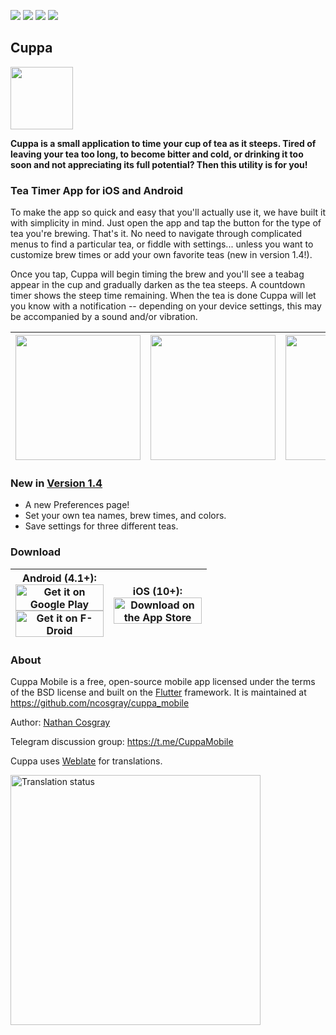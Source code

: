 <img src="https://img.shields.io/github/v/release/ncosgray/cuppa_mobile"/> <img src="https://img.shields.io/github/license/ncosgray/cuppa_mobile"/> <img src="https://img.shields.io/github/issues/ncosgray/cuppa_mobile"/> <img src="https://img.shields.io/weblate/cuppa?server=https%3A%2F%2Fhosted.weblate.org"/>

## Cuppa

<img src="https://github.com/ncosgray/cuppa_mobile/blob/master/fastlane/metadata/android/en-US/images/icon.png" width="100"/>

**Cuppa is a small application to time your cup of tea as it steeps. Tired of leaving your tea too long, to become bitter and cold, or drinking it too soon and not appreciating its full potential? Then this utility is for you!**

### Tea Timer App for iOS and Android

To make the app so quick and easy that you'll actually use it, we have built it with simplicity in mind. Just open the app and tap the button for the type of tea you're brewing. That's it. No need to navigate through complicated menus to find a particular tea, or fiddle with settings... unless you want to customize brew times or add your own favorite teas (new in version 1.4!).

Once you tap, Cuppa will begin timing the brew and you'll see a teabag appear in the cup and gradually darken as the tea steeps. A countdown timer shows the steep time remaining. When the tea is done Cuppa will let you know with a notification -- depending on your device settings, this may be accompanied by a sound and/or vibration.

<img src="https://github.com/ncosgray/cuppa_mobile/blob/master/fastlane/metadata/android/en-US/images/phoneScreenshots/1.png" width="200"/>|<img src="https://github.com/ncosgray/cuppa_mobile/blob/master/fastlane/metadata/android/en-US/images/phoneScreenshots/2.png" width="200"/>|<img src="https://github.com/ncosgray/cuppa_mobile/blob/master/fastlane/metadata/android/en-US/images/phoneScreenshots/3.png" width="200"/>|<img src="https://github.com/ncosgray/cuppa_mobile/blob/master/fastlane/metadata/android/en-US/images/phoneScreenshots/4.png" width="200"/>
-|-|-|-

### New in [Version 1.4](https://github.com/ncosgray/cuppa_mobile/releases/tag/1.4)

* A new Preferences page!
* Set your own tea names, brew times, and colors.
* Save settings for three different teas.

### Download

Android (4.1+):<br/><a href="https://play.google.com/store/apps/details?id=com.nathanatos.Cuppa"><img src="https://www.nathanatos.com/software/images/google-play-badge.png" alt="Get it on Google Play" width="141" height="42"/></a><br/><a href="https://f-droid.org/en/packages/com.nathanatos.Cuppa/"><img src="https://www.nathanatos.com/software/images/fdroid-badge.png" alt="Get it on F-Droid" width="141" height="42"/></a>|iOS (10+):<br/><a href="https://itunes.apple.com/us/app/cuppa-tea-timer/id1241458171"><img src="https://www.nathanatos.com/software/images/ios-app-store-badge.png" alt="Download on the App Store" width="141" height="42"/></a>
-|-

### About

Cuppa Mobile is a free, open-source mobile app licensed under the terms of the BSD license and built on the [Flutter](http://flutter.io) framework. It is maintained at https://github.com/ncosgray/cuppa_mobile

Author: [Nathan Cosgray](https://www.nathanatos.com)

Telegram discussion group: https://t.me/CuppaMobile

Cuppa uses [Weblate](https://hosted.weblate.org/projects/cuppa/) for translations.

<a href="https://hosted.weblate.org/engage/cuppa/" target="_blank" rel="noopener"><img src="https://hosted.weblate.org/widgets/cuppa/-/open-graph.png" alt="Translation status" width="400"></a>
